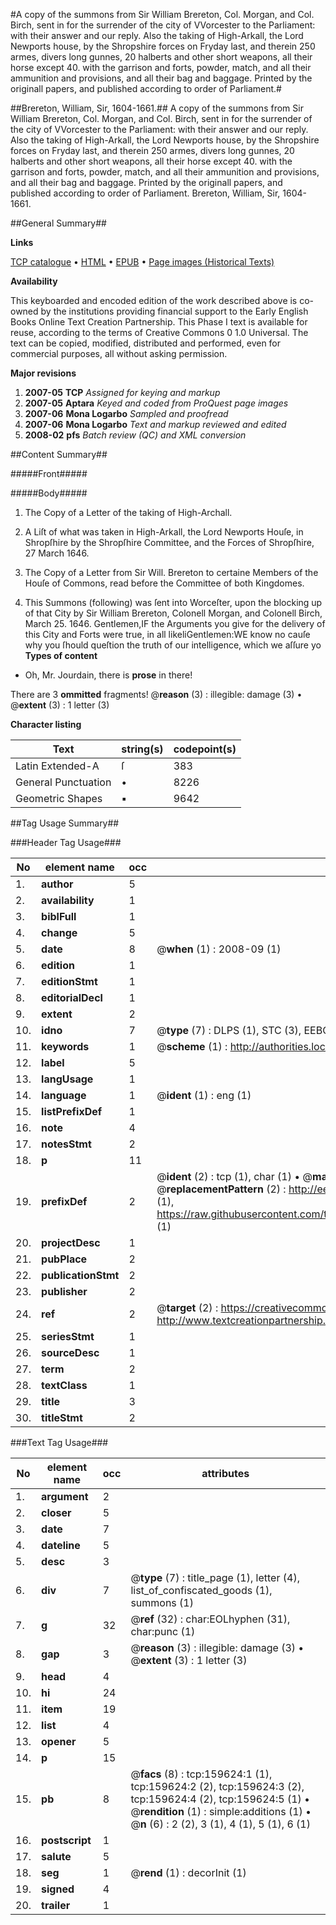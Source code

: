 #A copy of the summons from Sir William Brereton, Col. Morgan, and Col. Birch, sent in for the surrender of the city of VVorcester to the Parliament: with their answer and our reply. Also the taking of High-Arkall, the Lord Newports house, by the Shropshire forces on Fryday last, and therein 250 armes, divers long gunnes, 20 halberts and other short weapons, all their horse except 40. with the garrison and forts, powder, match, and all their ammunition and provisions, and all their bag and baggage. Printed by the originall papers, and published according to order of Parliament.#

##Brereton, William, Sir, 1604-1661.##
A copy of the summons from Sir William Brereton, Col. Morgan, and Col. Birch, sent in for the surrender of the city of VVorcester to the Parliament: with their answer and our reply. Also the taking of High-Arkall, the Lord Newports house, by the Shropshire forces on Fryday last, and therein 250 armes, divers long gunnes, 20 halberts and other short weapons, all their horse except 40. with the garrison and forts, powder, match, and all their ammunition and provisions, and all their bag and baggage. Printed by the originall papers, and published according to order of Parliament.
Brereton, William, Sir, 1604-1661.

##General Summary##

**Links**

[TCP catalogue](http://www.ota.ox.ac.uk/tcp/)  • 
[HTML](http://tei.it.ox.ac.uk/tcp/Texts-HTML/free/A77/A77319.html)  • 
[EPUB](http://tei.it.ox.ac.uk/tcp/Texts-EPUB/free/A77/A77319.epub) • 
[Page images (Historical Texts)](https://data.historicaltexts.jisc.ac.uk/view?pubId=eebo-99861383e&pageId=eebo-99861383e-159624-1)

**Availability**

This keyboarded and encoded edition of the
	       work described above is co-owned by the institutions
	       providing financial support to the Early English Books
	       Online Text Creation Partnership. This Phase I text is
	       available for reuse, according to the terms of Creative
	       Commons 0 1.0 Universal. The text can be copied,
	       modified, distributed and performed, even for
	       commercial purposes, all without asking permission.

**Major revisions**

1. __2007-05__ __TCP__ *Assigned for keying and markup*
1. __2007-05__ __Aptara__ *Keyed and coded from ProQuest page images*
1. __2007-06__ __Mona Logarbo__ *Sampled and proofread*
1. __2007-06__ __Mona Logarbo__ *Text and markup reviewed and edited*
1. __2008-02__ __pfs__ *Batch review (QC) and XML conversion*

##Content Summary##

#####Front#####

#####Body#####

1. The Copy of a Letter of the taking of
High-Archall.

1. A Liſt of what was taken in High-Arkall,
the Lord Newports Houſe, in Shropſhire by the
Shropſhire Committee, and the Forces of
Shropſhire, 27 March 1646.

1. The Copy of a Letter from Sir Will.
Brereton to certaine Members of the
Houſe of Commons, read before the
Committee of both Kingdomes.

1. This Summons (following) was ſent into
Worceſter, upon the blocking up of that City by
Sir William Brereton, Colonell Morgan, and
Colonell Birch, March 25. 1646.
Gentlemen,IF the Arguments you give for the delivery
of this City and Forts were true, in all
likeliGentlemen:WE know no cauſe why you ſhould
queſtion the truth of our intelligence,
which we aſſure yo
**Types of content**

  * Oh, Mr. Jourdain, there is **prose** in there!

There are 3 **ommitted** fragments! 
 @__reason__ (3) : illegible: damage (3)  •  @__extent__ (3) : 1 letter (3)

**Character listing**


|Text|string(s)|codepoint(s)|
|---|---|---|
|Latin Extended-A|ſ|383|
|General Punctuation|•|8226|
|Geometric Shapes|▪|9642|

##Tag Usage Summary##

###Header Tag Usage###

|No|element name|occ|attributes|
|---|---|---|---|
|1.|__author__|5||
|2.|__availability__|1||
|3.|__biblFull__|1||
|4.|__change__|5||
|5.|__date__|8| @__when__ (1) : 2008-09 (1)|
|6.|__edition__|1||
|7.|__editionStmt__|1||
|8.|__editorialDecl__|1||
|9.|__extent__|2||
|10.|__idno__|7| @__type__ (7) : DLPS (1), STC (3), EEBO-CITATION (1), PROQUEST (1), VID (1)|
|11.|__keywords__|1| @__scheme__ (1) : http://authorities.loc.gov/ (1)|
|12.|__label__|5||
|13.|__langUsage__|1||
|14.|__language__|1| @__ident__ (1) : eng (1)|
|15.|__listPrefixDef__|1||
|16.|__note__|4||
|17.|__notesStmt__|2||
|18.|__p__|11||
|19.|__prefixDef__|2| @__ident__ (2) : tcp (1), char (1)  •  @__matchPattern__ (2) : ([0-9\-]+):([0-9IVX]+) (1), (.+) (1)  •  @__replacementPattern__ (2) : http://eebo.chadwyck.com/downloadtiff?vid=$1&page=$2 (1), https://raw.githubusercontent.com/textcreationpartnership/Texts/master/tcpchars.xml#$1 (1)|
|20.|__projectDesc__|1||
|21.|__pubPlace__|2||
|22.|__publicationStmt__|2||
|23.|__publisher__|2||
|24.|__ref__|2| @__target__ (2) : https://creativecommons.org/publicdomain/zero/1.0/ (1), http://www.textcreationpartnership.org/docs/. (1)|
|25.|__seriesStmt__|1||
|26.|__sourceDesc__|1||
|27.|__term__|2||
|28.|__textClass__|1||
|29.|__title__|3||
|30.|__titleStmt__|2||


###Text Tag Usage###

|No|element name|occ|attributes|
|---|---|---|---|
|1.|__argument__|2||
|2.|__closer__|5||
|3.|__date__|7||
|4.|__dateline__|5||
|5.|__desc__|3||
|6.|__div__|7| @__type__ (7) : title_page (1), letter (4), list_of_confiscated_goods (1), summons (1)|
|7.|__g__|32| @__ref__ (32) : char:EOLhyphen (31), char:punc (1)|
|8.|__gap__|3| @__reason__ (3) : illegible: damage (3)  •  @__extent__ (3) : 1 letter (3)|
|9.|__head__|4||
|10.|__hi__|24||
|11.|__item__|19||
|12.|__list__|4||
|13.|__opener__|5||
|14.|__p__|15||
|15.|__pb__|8| @__facs__ (8) : tcp:159624:1 (1), tcp:159624:2 (2), tcp:159624:3 (2), tcp:159624:4 (2), tcp:159624:5 (1)  •  @__rendition__ (1) : simple:additions (1)  •  @__n__ (6) : 2 (2), 3 (1), 4 (1), 5 (1), 6 (1)|
|16.|__postscript__|1||
|17.|__salute__|5||
|18.|__seg__|1| @__rend__ (1) : decorInit (1)|
|19.|__signed__|4||
|20.|__trailer__|1||
